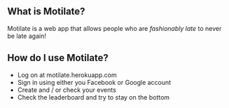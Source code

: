 ## What is Motilate?

Motilate is a web app that allows people who are *fashionably late* to never be late again!

## How do I use Motilate?

* Log on at motilate.herokuapp.com
* Sign in using either you Facebook or Google account
* Create and / or check your events
* Check the leaderboard and try to stay on the bottom

